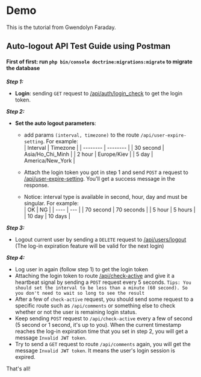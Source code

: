 # Demo

This is the tutorial from Gwendolyn Faraday.  

## Auto-logout API Test Guide using Postman
#### First of first: run `php bin/console doctrine:migrations:migrate` to migrate the database
**_Step 1:_**
+ **Login**: sending `GET` request to [/api/auth/login_check](http://localhost:1437/api/auth/login_check) to get the login token.

**_Step 2:_**
+ **Set the auto logout parameters**:
    + add params `(interval, timezone)` to the route `/api/user-expire-setting`. For example:  
| Interval | Timezone |
| -------- | -------- |
| 30 second | Asia/Ho_Chi_Minh |
| 2 hour | Europe/Kiev |
| 5 day | America/New_York |  

    + Attach the login token you got in step 1 and send `POST` a request to [/api/user-expire-setting](http://localhost:1437/api/user-expire-setting). You'll get a success message in the response.  
    + Notice: interval type is available in second, hour, day and must be singular. For example:  
| OK | NG |
| ---- | --- |
| 70 second | 70 seconds |
| 5 hour | 5 hours |
| 10 day | 10 days |

**_Step 3:_**  
+ Logout current user by sending a `DELETE` request to [/api/users/logout](http://localhost:1437/api/users/logout) (The log-in expiration feature will be valid for the next login)

**_Step 4:_**
+ Log user in again (follow step 1) to get the login token
+ Attaching the login token to route [/api/check-active](http://localhost:1437/api/check-active) and give it a heartbeat signal by sending a `POST` request every 5 seconds.
`Tips: You should set the interval to be less than a minute (60 second). So you don't need to wait so long to see the result`
+ After a few of `check-active` request, you should send some request to a specific route such as `/api/comments` or something else to check whether or not the user is remaining login status.
+ Keep sending `POST` request to `/api/check-active` every a few of second (5 second or 1 second, it's up to you).
When the current timestamp reaches the log-in expiration time that you set in step 2, you will get a message `Invalid JWT token`.
+ Try to send a `GET` request to route `/api/comments` again, you will get the message `Invalid JWT token`. It means the user's login session is expired.

That's all!
